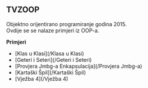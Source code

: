 ## TVZOOP
Objektno orijentirano programiranje godina 2015.  
Ovdije se se nalaze primjeri iz OOP-a.

**Primjeri**
- [Klas u Klasi](/Klasa u Klasi)
- [Geteri i Seteri](/Geteri i Seteri)
- [Provjera Jmbg-a Enkapsulacija](/Provjera Jmbg-a)
- [Kartaški Špil](/Kartaški Špil)
- [Vježba 4](/Vježba 4)
